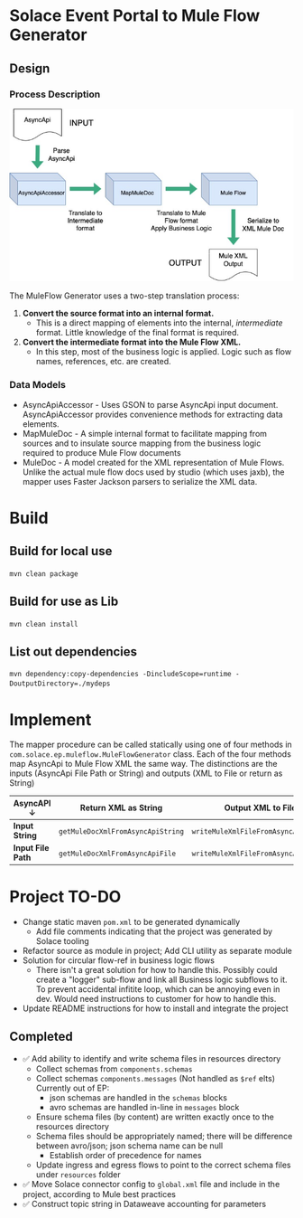 # Solace Event Portal to Mule Flow Generator

## Design

### Process Description
![AsyncApi to MuleFlow Generator Process](images/Solace-EP-to-Mule-Process.jpg)

The MuleFlow Generator uses a two-step translation process:
1. **Convert the source format into an internal format.**
    - This is a direct mapping of elements into the internal, *intermediate* format. Little knowledge of the final format is required.
2. **Convert the intermediate format into the Mule Flow XML.**
    - In this step, most of the business logic is applied. Logic such as flow names, references, etc. are created.

### Data Models

* AsyncApiAccessor - Uses GSON to parse AsyncApi input document. AsyncApiAccessor provides convenience methods for extracting data elements.
* MapMuleDoc - A simple internal format to facilitate mapping from sources and to insulate source mapping from the business logic required to produce Mule Flow documents
* MuleDoc - A model created for the XML representation of Mule Flows. Unlike the actual mule flow docs used by studio (which uses jaxb), the mapper uses Faster Jackson parsers to serialize the XML data.

# Build

## Build for local use
`mvn clean package`

## Build for use as Lib
`mvn clean install`

## List out dependencies
`mvn dependency:copy-dependencies -DincludeScope=runtime -DoutputDirectory=./mydeps`


# Implement

The mapper procedure can be called statically using one of four methods in `com.solace.ep.muleflow.MuleFlowGenerator` class. Each of the four methods map AsyncApi to Mule Flow XML the same way. The distinctions are the inputs (AsyncApi File Path or String) and outputs (XML to File or return as String)

|**AsyncAPI &darr;**|**Return XML as String**|**Output XML to File**|
|---|---|---|
|**Input String**|`getMuleDocXmlFromAsyncApiString`|`writeMuleXmlFileFromAsyncApiString`|
|**Input File Path**|`getMuleDocXmlFromAsyncApiFile`|`writeMuleXmlFileFromAsyncApiFile`|

# Project TO-DO

- Change static maven `pom.xml` to be generated dynamically
    - Add file comments indicating that the project was generated by Solace tooling
- Refactor source as module in project; Add CLI utility as separate module
- Solution for circular flow-ref in business logic flows
    - There isn't a great solution for how to handle this. Possibly could create a "logger" sub-flow and link all Business logic subflows to it. To prevent accidental infitite loop, which can be annoying even in dev. Would need instructions to customer for how to handle this.
- Update README instructions for how to install and integrate the project

## Completed

- &#9989; Add ability to identify and write schema files in resources directory
    - Collect schemas from `components.schemas`
    - Collect schemas `components.messages` (Not handled as `$ref` elts) Currently out of EP:
        - json schemas are handled in the `schemas` blocks
        - avro schemas are handled in-line in `messages` block
    - Ensure schema files (by content) are written exactly once to the resources directory
    - Schema files should be appropriately named; there will be difference between avro/json; json schema name can be null
        - Establish order of precedence for names
    - Update ingress and egress flows to point to the correct schema files under `resources` folder
- &#9989; Move Solace connector config to `global.xml` file and include in the project, according to Mule best practices
- &#9989; Construct topic string in Dataweave accounting for parameters
